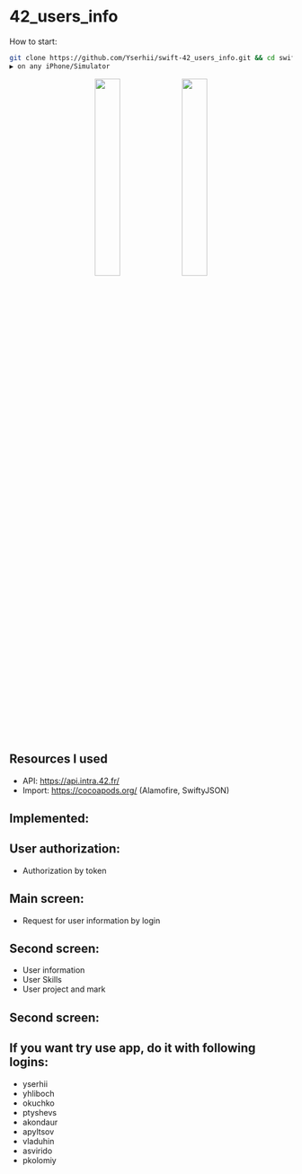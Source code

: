 # 42_users_info

How to start:
```bash
git clone https://github.com/Yserhii/swift-42_users_info.git && cd swift-42_users_info && open 42\ user\ information.xcworkspace
▶️ on any iPhone/Simulator
```
<div align="center">
  <img src="https://github.com/Yserhii/swift-42_users_info/blob/master/sourses/Part_1.gif" width="30%" />
  <img src="https://github.com/Yserhii/swift-42_users_info/blob/master/sourses/Part_2.gif" width="30%" />
</div>

## Resources I used
- API: https://api.intra.42.fr/
- Import: https://cocoapods.org/ (Alamofire, SwiftyJSON)

## Implemented:
## User authorization:
- Authorization by token
## Main screen:
- Request for user information by login
## Second screen:
- User information
- User Skills
- User project and mark
## Second screen:
## If you want try use app, do it with following logins:
 - yserhii
 - yhliboch
 - okuchko
 - ptyshevs
 - akondaur
 - apyltsov
 - vladuhin
 - asvirido
 - pkolomiy
